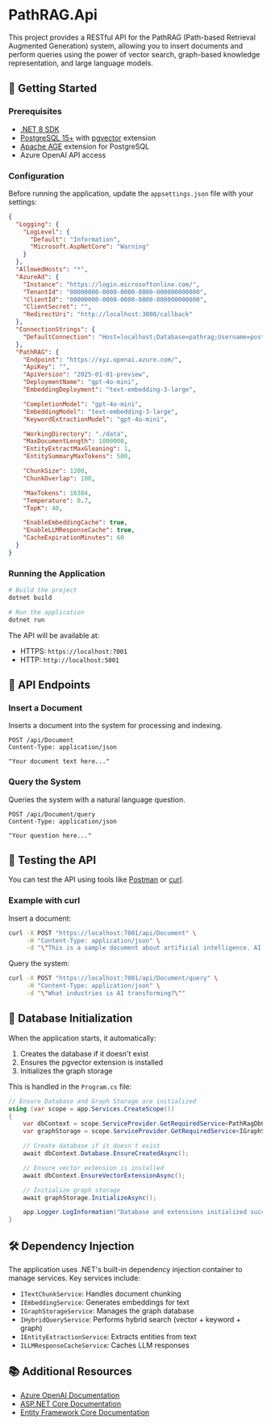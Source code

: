 # PathRAG.Api

This project provides a RESTful API for the PathRAG (Path-based Retrieval Augmented Generation) system, allowing you to insert documents and perform queries using the power of vector search, graph-based knowledge representation, and large language models.

## 🚀 Getting Started

### Prerequisites

- [.NET 8 SDK](https://dotnet.microsoft.com/download/dotnet/8.0)
- [PostgreSQL 15+](https://www.postgresql.org/download/) with [pgvector](https://github.com/pgvector/pgvector) extension
- [Apache AGE](https://age.apache.org/) extension for PostgreSQL
- Azure OpenAI API access

### Configuration

Before running the application, update the `appsettings.json` file with your settings:

```json
{
  "Logging": {
    "LogLevel": {
      "Default": "Information",
      "Microsoft.AspNetCore": "Warning"
    }
  },
  "AllowedHosts": "*",
  "AzureAd": {
    "Instance": "https://login.microsoftonline.com/",
    "TenantId": "00000000-0000-0000-0000-000000000000",
    "ClientId": "00000000-0000-0000-0000-000000000000",
    "ClientSecret": "",
    "RedirectUri": "http://localhost:3000/callback"
  },
  "ConnectionStrings": {
    "DefaultConnection": "Host=localhost;Database=pathrag;Username=postgres;Password=test123"
  },
  "PathRAG": {
    "Endpoint": "https://xyz.openai.azure.com/",
    "ApiKey": "",
    "ApiVersion": "2025-01-01-preview",
    "DeploymentName": "gpt-4o-mini",
    "EmbeddingDeployment": "text-embedding-3-large",

    "CompletionModel": "gpt-4o-mini",
    "EmbeddingModel": "text-embedding-3-large",
    "KeywordExtractionModel": "gpt-4o-mini",

    "WorkingDirectory": "./data",
    "MaxDocumentLength": 1000000,
    "EntityExtractMaxGleaning": 1,
    "EntitySummaryMaxTokens": 500,

    "ChunkSize": 1200,
    "ChunkOverlap": 100,

    "MaxTokens": 16384,
    "Temperature": 0.7,
    "TopK": 40,

    "EnableEmbeddingCache": true,
    "EnableLLMResponseCache": true,
    "CacheExpirationMinutes": 60
  }
}

```

### Running the Application

```bash
# Build the project
dotnet build

# Run the application
dotnet run
```

The API will be available at:
- HTTPS: `https://localhost:7001`
- HTTP: `http://localhost:5001`

## 📄 API Endpoints

### Insert a Document

Inserts a document into the system for processing and indexing.

```http
POST /api/Document
Content-Type: application/json

"Your document text here..."
```

### Query the System

Queries the system with a natural language question.

```http
POST /api/Document/query
Content-Type: application/json

"Your question here..."
```

## 🧪 Testing the API

You can test the API using tools like [Postman](https://www.postman.com/) or [curl](https://curl.se/).

### Example with curl

Insert a document:

```bash
curl -X POST "https://localhost:7001/api/Document" \
     -H "Content-Type: application/json" \
     -d "\"This is a sample document about artificial intelligence. AI is transforming many industries through automation and data analysis.\""
```

Query the system:

```bash
curl -X POST "https://localhost:7001/api/Document/query" \
     -H "Content-Type: application/json" \
     -d "\"What industries is AI transforming?\""
```

## 🔄 Database Initialization

When the application starts, it automatically:

1. Creates the database if it doesn't exist
2. Ensures the pgvector extension is installed
3. Initializes the graph storage

This is handled in the `Program.cs` file:

```csharp
// Ensure Database and Graph Storage are initialized
using (var scope = app.Services.CreateScope())
{
    var dbContext = scope.ServiceProvider.GetRequiredService<PathRagDbContext>();
    var graphStorage = scope.ServiceProvider.GetRequiredService<IGraphStorageService>();

    // Create database if it doesn't exist
    await dbContext.Database.EnsureCreatedAsync();

    // Ensure vector extension is installed
    await dbContext.EnsureVectorExtensionAsync();

    // Initialize graph storage
    await graphStorage.InitializeAsync();

    app.Logger.LogInformation("Database and extensions initialized successfully");
}
```

## 🛠️ Dependency Injection

The application uses .NET's built-in dependency injection container to manage services. Key services include:

- `ITextChunkService`: Handles document chunking
- `IEmbeddingService`: Generates embeddings for text
- `IGraphStorageService`: Manages the graph database
- `IHybridQueryService`: Performs hybrid search (vector + keyword + graph)
- `IEntityExtractionService`: Extracts entities from text
- `ILLMResponseCacheService`: Caches LLM responses

## 📚 Additional Resources

- [Azure OpenAI Documentation](https://learn.microsoft.com/en-us/azure/cognitive-services/openai/)
- [ASP.NET Core Documentation](https://docs.microsoft.com/en-us/aspnet/core/)
- [Entity Framework Core Documentation](https://docs.microsoft.com/en-us/ef/core/)
